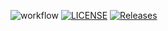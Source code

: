 ![workflow](https://github.com/<mayafp99>/<sem>/actions/workflows/main.yml/badge.svg)
[![LICENSE](https://img.shields.io/github/license/<mayafp99>/sem.svg?style=flat-square)](https://github.com/<mayafp99>/sem/blob/master/LICENSE)
[![Releases](https://img.shields.io/github/release/<mayafp99>/sem/all.svg?style=flat-square)](https://github.com/<mayafp99>/sem/releases)

